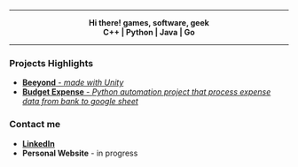 

---

<p align="center">
    <strong>
        Hi there! games, software, geek
        <br>
        C++ | Python | Java | Go
    </strong>
</p>

---

### Projects Highlights
* [**Beeyond** - *made with Unity*](https://hivemindstudioau.itch.io/beeyond)  
* [**Budget Expense** - *Python automation project that process expense data from bank to google sheet*](https://github.com/hc-jinghu/daily-expense-tracker)  

### Contact me
* [**LinkedIn**](https://www.linkedin.com/in/hc-jinghu/)
* **Personal Website** - in progress


